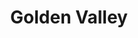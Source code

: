 ---
title: "Golden Valley"
hashtag: "golden-valley"
tags:
  - City
  - Hennepin County
  - Minnesota
---